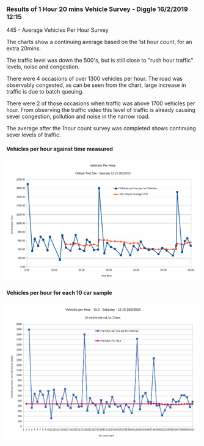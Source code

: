 ### Results of 1 Hour 20 mins Vehicle Survey - Diggle 16/2/2019 12:15

445    - Average Vehicles Per Hour Survey  

The charts show a continuing average based on the 1st hour count, for an extra 20mins.


The traffic level was down the 500's, but is still close to "rush hour traffic" levels, noise and congestion.


There were 4 occasions of over 1300 vehicles per hour. The road was observably congested, as can be seen from the chart, large increase in traffic is due to batch queuing.

There were 2 of those occasions when traffic was above 1700 vehicles per hour. From observing the traffic video this level of traffic is already causing sever congestion, pollution and noise in the narrow road.  

The average after the 1hour count survey was completed shows continuing sever levels of traffic.



#### Vehicles per hour against time measured  


![Vehicles /hour - Oldham 14.2.2019](https://raw.githubusercontent.com/wrapperband/OpenTrafficSurvey/master/CaseStudies/2019-02-16%20-%20Oldham%20Test%20Site1HrSurvey/Images/2019-2-16-vph-01.png)


#### Vehicles per hour for each 10 car sample  

![Vehicles /hour - Oldham 13.2.2019](https://raw.githubusercontent.com/wrapperband/OpenTrafficSurvey/master/CaseStudies/2019-02-16%20-%20Oldham%20Test%20Site1HrSurvey/Images/2019-2-16-vph-02.png)


